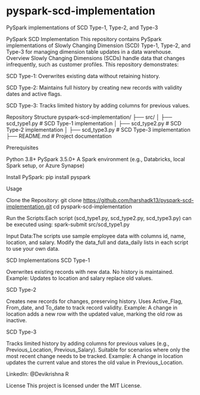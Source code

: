 # pyspark-scd-implementation
PySpark implementations of SCD Type-1, Type-2, and Type-3

PySpark SCD Implementation
This repository contains PySpark implementations of Slowly Changing Dimension (SCD) Type-1, Type-2, and Type-3 for managing dimension table updates in a data warehouse.
Overview
Slowly Changing Dimensions (SCDs) handle data that changes infrequently, such as customer profiles. This repository demonstrates:

SCD Type-1: Overwrites existing data without retaining history.

SCD Type-2: Maintains full history by creating new records with validity dates and active flags.

SCD Type-3: Tracks limited history by adding columns for previous values.

Repository Structure
pyspark-scd-implementation/
├── src/
│   ├── scd_type1.py   # SCD Type-1 implementation
│   ├── scd_type2.py   # SCD Type-2 implementation
│   ├── scd_type3.py   # SCD Type-3 implementation
├── README.md          # Project documentation

Prerequisites

Python 3.8+
PySpark 3.5.0+
A Spark environment (e.g., Databricks, local Spark setup, or Azure Synapse)

Install PySpark:
pip install pyspark

Usage

Clone the Repository:
git clone https://github.com/harshadk13/pyspark-scd-implementation.git
cd pyspark-scd-implementation


Run the Scripts:Each script (scd_type1.py, scd_type2.py, scd_type3.py) can be executed using:
spark-submit src/scd_type1.py


Input Data:The scripts use sample employee data with columns id, name, location, and salary. Modify the data_full and data_daily lists in each script to use your own data.


SCD Implementations
SCD Type-1

Overwrites existing records with new data.
No history is maintained.
Example: Updates to location and salary replace old values.

SCD Type-2

Creates new records for changes, preserving history.
Uses Active_Flag, From_date, and To_date to track record validity.
Example: A change in location adds a new row with the updated value, marking the old row as inactive.

SCD Type-3

Tracks limited history by adding columns for previous values (e.g., Previous_Location, Previous_Salary).
Suitable for scenarios where only the most recent change needs to be tracked.
Example: A change in location updates the current value and stores the old value in Previous_Location.


LinkedIn: @Devikrishna R

License
This project is licensed under the MIT License.

